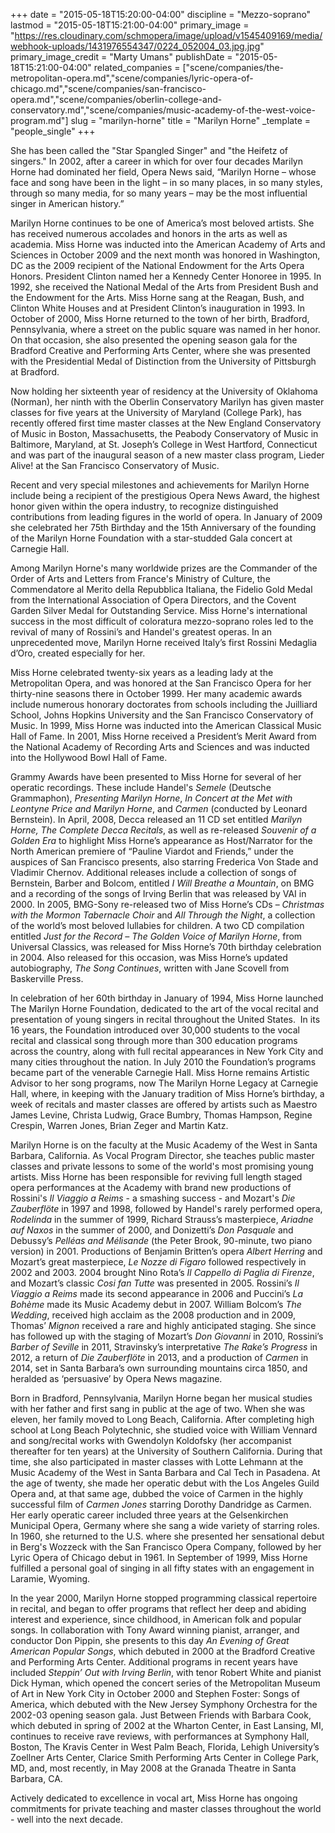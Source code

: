 +++
date = "2015-05-18T15:20:00-04:00"
discipline = "Mezzo-soprano"
lastmod = "2015-05-18T15:21:00-04:00"
primary_image = "https://res.cloudinary.com/schmopera/image/upload/v1545409169/media/webhook-uploads/1431976554347/0224_052004_03.jpg.jpg"
primary_image_credit = "Marty Umans"
publishDate = "2015-05-18T15:21:00-04:00"
related_companies = ["scene/companies/the-metropolitan-opera.md","scene/companies/lyric-opera-of-chicago.md","scene/companies/san-francisco-opera.md","scene/companies/oberlin-college-and-conservatory.md","scene/companies/music-academy-of-the-west-voice-program.md"]
slug = "marilyn-horne"
title = "Marilyn Horne"
_template = "people_single"
+++

She has been called the "Star Spangled Singer" and "the Heifetz of singers." In 2002, after a career in which for over four decades Marilyn Horne had dominated her field, Opera News said, “Marilyn Horne – whose face and song have been in the light – in so many places, in so many styles, through so many media, for so many years – may be the most influential singer in American history.”  

Marilyn Horne continues to be one of America’s most beloved artists.  She has received numerous accolades and honors in the arts as well as academia.  Miss Horne was inducted into the American Academy of Arts and Sciences in October 2009 and the next month was honored in Washington, DC as the 2009 recipient of the National Endowment for the Arts Opera Honors.  President Clinton named her a Kennedy Center Honoree in 1995.  In 1992, she received the National Medal of the Arts from President Bush and the Endowment for the Arts.  Miss Horne sang at the Reagan, Bush, and Clinton White Houses and at President Clinton’s inauguration in 1993.  In October of 2000, Miss Horne returned to the town of her birth, Bradford, Pennsylvania, where a street on the public square was named in her honor.  On that occasion, she also presented the opening season gala for the Bradford Creative and Performing Arts Center, where she was presented with the Presidential Medal of Distinction from the University of Pittsburgh at Bradford.  

Now holding her sixteenth year of residency at the University of Oklahoma (Norman), her ninth with the Oberlin Conservatory Marilyn has given master classes for five years at the University of Maryland (College Park), has recently offered first time master classes at the New England Conservatory of Music in Boston, Massachusetts, the Peabody Conservatory of Music in Baltimore, Maryland, at St. Joseph’s College in West Hartford, Connecticut and was part of the inaugural season of a new master class program, Lieder Alive! at the San Francisco Conservatory of Music.

Recent and very special milestones and achievements for Marilyn Horne include being a recipient of the prestigious Opera News Award, the highest honor given within the opera industry, to recognize distinguished contributions from leading figures in the world of opera. In January of 2009 she celebrated her 75th Birthday and the 15th Anniversary of the founding of the Marilyn Horne Foundation with a star-studded Gala concert at Carnegie Hall.  

Among Marilyn Horne's many worldwide prizes are the Commander of the Order of Arts and Letters from France's Ministry of Culture, the Commendatore al Merito della Repubblica Italiana, the Fidelio Gold Medal from the International Association of Opera Directors, and the Covent Garden Silver Medal for Outstanding Service.  Miss Horne's international success in the most difficult of coloratura mezzo-soprano roles led to the revival of many of Rossini’s and Handel's greatest operas.  In an unprecedented move, Marilyn Horne received Italy’s first Rossini Medaglia d’Oro, created especially for her.

Miss Horne celebrated twenty-six years as a leading lady at the Metropolitan Opera, and was honored at the San Francisco Opera for her thirty-nine seasons there in October 1999.  Her many academic awards include numerous honorary doctorates from schools including the Juilliard School, Johns Hopkins University and the San Francisco Conservatory of Music.  In 1999, Miss Horne was inducted into the American Classical Music Hall of Fame.  In 2001, Miss Horne received a President’s Merit Award from the National Academy of Recording Arts and Sciences and was inducted into the Hollywood Bowl Hall of Fame.

Grammy Awards have been presented to Miss Horne for several of her operatic recordings.  These include Handel's *Semele* (Deutsche Grammaphon), *Presenting Marilyn Horne*, *In Concert at the Met with Leontyne Price and Marilyn Horne*, and *Carmen* (conducted by Leonard Bernstein).  In April, 2008, Decca released an 11 CD set entitled *Marilyn Horne, The Complete Decca Recitals*, as well as re-released *Souvenir of a Golden Era* to highlight Miss Horne’s appearance as Host/Narrator for the North American premiere of “Pauline Viardot and Friends,” under the auspices of San Francisco presents, also starring Frederica Von Stade and Vladimir Chernov. Additional releases include a collection of songs of Bernstein, Barber and Bolcom, entitled *I Will Breathe a Mountain*, on BMG and a recording of the songs of Irving Berlin that was released by VAI in 2000. In 2005, BMG-Sony re-released two of Miss Horne’s CDs – *Christmas with the Mormon Tabernacle Choir* and *All Through the Night*, a collection of the world’s most beloved lullabies for children. A two CD compilation entitled *Just for the Record – The Golden Voice of Marilyn Horne*, from Universal Classics, was released for Miss Horne’s 70th birthday celebration in 2004. Also released for this occasion, was Miss Horne’s updated autobiography, *The Song Continues*, written with Jane Scovell from Baskerville Press.

In celebration of her 60th birthday in January of 1994, Miss Horne launched The Marilyn Horne Foundation, dedicated to the art of the vocal recital and presentation of young singers in recital throughout the United States.  In its 16 years, the Foundation introduced over 30,000 students to the vocal recital and classical song through more than 300 education programs across the country, along with full recital appearances in New York City and many cities throughout the nation. In July 2010 the Foundation’s programs became part of the venerable Carnegie Hall. Miss Horne remains Artistic Advisor to her song programs, now The Marilyn Horne Legacy at Carnegie Hall, where, in keeping with the January tradition of Miss Horne’s birthday, a week of recitals and master classes are offered by artists such as Maestro James Levine, Christa Ludwig, Grace Bumbry, Thomas Hampson, Regine Crespin, Warren Jones, Brian Zeger and Martin Katz.

Marilyn Horne is on the faculty at the Music Academy of the West in Santa Barbara, California.  As Vocal Program Director, she teaches public master classes and private lessons to some of the world's most promising young artists.  Miss Horne has been responsible for reviving full length staged opera performances at the Academy with brand new productions of Rossini's *Il Viaggio a Reims* - a smashing success - and Mozart's *Die Zauberflöte* in 1997 and 1998, followed by Handel's rarely performed opera, *Rodelinda* in the summer of 1999, Richard Strauss’s masterpiece, *Ariadne auf Naxos* in the summer of 2000, and Donizetti’s *Don Pasquale* and Debussy’s *Pelléas and Mélisande* (the Peter Brook, 90-minute, two piano version) in 2001.  Productions of Benjamin Britten’s opera *Albert Herring* and Mozart’s great masterpiece, *Le Nozze di Figaro* followed respectively in 2002 and 2003. 2004 brought Nino Rota’s *Il Cappello di Paglia di Firenze*, and Mozart’s classic *Cosi fan Tutte* was presented in 2005.  Rossini’s *Il Viaggio a Reims* made its second appearance in 2006 and Puccini’s *La Bohème* made its Music Academy debut in 2007.  William Bolcom’s *The Wedding*, received high acclaim as the 2008 production and in 2009, Thomas’ *Mignon* received a rare and highly anticipated staging. She since has followed up with the staging of Mozart’s *Don Giovanni* in 2010, Rossini’s *Barber of Seville* in 2011, Stravinsky’s interpretative *The Rake’s Progress* in 2012, a return of *Die Zauberflöte* in 2013, and a production of *Carmen* in 2014, set in Santa Barbara’s own surrounding mountains circa 1850, and heralded as ‘persuasive’ by Opera News magazine. 

Born in Bradford, Pennsylvania, Marilyn Horne began her musical studies with her father and first sang in public at the age of two.  When she was eleven, her family moved to Long Beach, California.  After completing high school at Long Beach Polytechnic, she studied voice with William Vennard and song/recital works with Gwendolyn Koldofsky (her accompanist thereafter for ten years) at the University of Southern California.  During that time, she also participated in master classes with Lotte Lehmann at the Music Academy of the West in Santa Barbara and Cal Tech in Pasadena.  At the age of twenty, she made her operatic debut with the Los Angeles Guild Opera and, at that same age, dubbed the voice of Carmen in the highly successful film of *Carmen Jones* starring Dorothy Dandridge as Carmen.  Her early operatic career included three years at the Gelsenkirchen Municipal Opera, Germany where she sang a wide variety of starring roles.  In 1960, she returned to the U.S. where she presented her sensational debut in Berg's Wozzeck with the San Francisco Opera Company, followed by her Lyric Opera of Chicago debut in 1961. In September of 1999, Miss Horne fulfilled a personal goal of singing in all fifty states with an engagement in Laramie, Wyoming. 

In the year 2000, Marilyn Horne stopped programming classical repertoire in recital, and began to offer programs that reflect her deep and abiding interest and experience, since childhood, in American folk and popular songs.  In collaboration with Tony Award winning pianist, arranger, and conductor Don Pippin, she presents to this day *An Evening of Great American Popular Songs*, which debuted in 2000 at the Bradford Creative and Performing Arts Center. Additional programs in recent years have included *Steppin’ Out with Irving Berlin*, with tenor Robert White and pianist Dick Hyman, which opened the concert series of the Metropolitan Museum of Art in New York City in October 2000 and Stephen Foster: Songs of America, which debuted with the New Jersey Symphony Orchestra for the 2002-03 opening season gala.  Just Between Friends with Barbara Cook, which debuted in spring of 2002 at the Wharton Center, in East Lansing, MI, continues to receive rave reviews, with performances at Symphony Hall, Boston, The Kravis Center in West Palm Beach, Florida, Lehigh University’s Zoellner Arts Center, Clarice Smith Performing Arts Center in College Park, MD, and, most recently, in May 2008 at the Granada Theatre in Santa Barbara, CA. 

Actively dedicated to excellence in vocal art, Miss Horne has ongoing commitments for private teaching and master classes throughout the world - well into the next decade.

